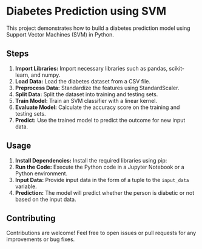 # Diabetes Prediction using SVM

This project demonstrates how to build a diabetes prediction model using Support Vector Machines (SVM) in Python.

## Steps

1. **Import Libraries:** Import necessary libraries such as pandas, scikit-learn, and numpy.
2. **Load Data:** Load the diabetes dataset from a CSV file.
3. **Preprocess Data:** Standardize the features using StandardScaler.
4. **Split Data:** Split the dataset into training and testing sets.
5. **Train Model:** Train an SVM classifier with a linear kernel.
6. **Evaluate Model:** Calculate the accuracy score on the training and testing sets.
7. **Predict:** Use the trained model to predict the outcome for new input data.

## Usage

1. **Install Dependencies:** Install the required libraries using pip:
2. **Run the Code:** Execute the Python code in a Jupyter Notebook or a Python environment.
3. **Input Data:** Provide input data in the form of a tuple to the `input_data` variable.
4. **Prediction:** The model will predict whether the person is diabetic or not based on the input data.

## Contributing

Contributions are welcome! Feel free to open issues or pull requests for any improvements or bug fixes.
